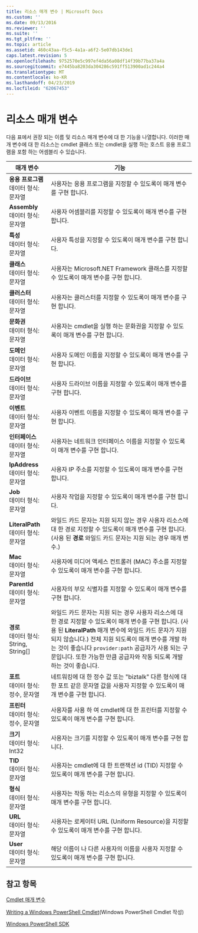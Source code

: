 ```yaml
---
title: 리소스 매개 변수 | Microsoft Docs
ms.custom: ''
ms.date: 09/13/2016
ms.reviewer: ''
ms.suite: ''
ms.tgt_pltfrm: ''
ms.topic: article
ms.assetid: 460c43aa-f5c5-4a1a-a6f2-5e07db143de1
caps.latest.revision: 5
ms.openlocfilehash: 9752570e5c997ef4da56a08df14f39b77ba37a4a
ms.sourcegitcommit: e7445ba8203da304286c591ff513900ad1c244a4
ms.translationtype: MT
ms.contentlocale: ko-KR
ms.lasthandoff: 04/23/2019
ms.locfileid: "62067453"
---
```

# <a name="resource-parameters"></a>리소스 매개 변수

다음 표에서 권장 되는 이름 및 리소스 매개 변수에 대 한 기능을 나열합니다. 이러한 매개 변수에 대 한 리소스는 cmdlet 클래스 또는 cmdlet을 실행 하는 호스트 응용 프로그램을 포함 하는 어셈블리 수 있습니다.

|매개 변수|기능|
|---|---|
|**응용 프로그램**<br>데이터 형식: 문자열|사용자는 응용 프로그램을 지정할 수 있도록이 매개 변수를 구현 합니다.|
|**Assembly**<br>데이터 형식: 문자열|사용자 어셈블리를 지정할 수 있도록이 매개 변수를 구현 합니다.|
|**특성**<br>데이터 형식: 문자열|사용자 특성을 지정할 수 있도록이 매개 변수를 구현 합니다.|
|**클래스**<br>데이터 형식: 문자열|사용자는 Microsoft.NET Framework 클래스를 지정할 수 있도록이 매개 변수를 구현 합니다.|
|**클러스터**<br>데이터 형식: 문자열|사용자는 클러스터를 지정할 수 있도록이 매개 변수를 구현 합니다.|
|**문화권**<br>데이터 형식: 문자열|사용자는 cmdlet을 실행 하는 문화권을 지정할 수 있도록이 매개 변수를 구현 합니다.|
|**도메인**<br>데이터 형식: 문자열|사용자 도메인 이름을 지정할 수 있도록이 매개 변수를 구현 합니다.|
|**드라이브**<br>데이터 형식: 문자열|사용자 드라이브 이름을 지정할 수 있도록이 매개 변수를 구현 합니다.|
|**이벤트**<br>데이터 형식: 문자열|사용자 이벤트 이름을 지정할 수 있도록이 매개 변수를 구현 합니다.|
|**인터페이스**<br>데이터 형식: 문자열|사용자는 네트워크 인터페이스 이름을 지정할 수 있도록이 매개 변수를 구현 합니다.|
|**IpAddress**<br>데이터 형식: 문자열|사용자 IP 주소를 지정할 수 있도록이 매개 변수를 구현 합니다.|
|**Job**<br>데이터 형식: 문자열|사용자 작업을 지정할 수 있도록이 매개 변수를 구현 합니다.|
|**LiteralPath**<br>데이터 형식: 문자열|와일드 카드 문자는 지원 되지 않는 경우 사용자 리소스에 대 한 경로 지정할 수 있도록이 매개 변수를 구현 합니다. (사용 된 **경로** 와일드 카드 문자는 지원 되는 경우 매개 변수.)|
|**Mac**<br>데이터 형식: 문자열|사용자에 미디어 액세스 컨트롤러 (MAC) 주소를 지정할 수 있도록이 매개 변수를 구현 합니다.|
|**ParentId**<br>데이터 형식: 문자열|사용자의 부모 식별자를 지정할 수 있도록이 매개 변수를 구현 합니다.|
|**경로**<br>데이터 형식: String, String[]|와일드 카드 문자는 지원 되는 경우 사용자 리소스에 대 한 경로 지정할 수 있도록이 매개 변수를 구현 합니다. (사용 된 **LiteralPath** 매개 변수에 와일드 카드 문자가 지원 되지 않습니다.) 전체 지원 되도록이 매개 변수를 개발 하는 것이 좋습니다 `provider:path` 공급자가 사용 되는 구문입니다. 또한 가능한 만큼 공급자와 작동 되도록 개발 하는 것이 좋습니다.|
|**포트**<br>데이터 형식: 정수, 문자열|네트워킹에 대 한 정수 값 또는 "biztalk" 다른 형식에 대 한 포트 같은 문자열 값을 사용자 지정할 수 있도록이 매개 변수를 구현 합니다.|
|**프린터**<br>데이터 형식: 정수, 문자열|사용자를 사용 하 여 cmdlet에 대 한 프린터를 지정할 수 있도록이 매개 변수를 구현 합니다.|
|**크기**<br>데이터 형식: Int32|사용자는 크기를 지정할 수 있도록이 매개 변수를 구현 합니다.|
|**TID**<br>데이터 형식: 문자열|사용자는 cmdlet에 대 한 트랜잭션 id (TID) 지정할 수 있도록이 매개 변수를 구현 합니다.|
|**형식**<br>데이터 형식: 문자열|사용자는 작동 하는 리소스의 유형을 지정할 수 있도록이 매개 변수를 구현 합니다.|
|**URL**<br>데이터 형식: 문자열|사용자는 로케이터 URL (Uniform Resource)을 지정할 수 있도록이 매개 변수를 구현 합니다.|
|**User**<br>데이터 형식: 문자열|해당 이름이 나 다른 사용자의 이름을 사용자 지정할 수 있도록이 매개 변수를 구현 합니다.|

## <a name="see-also"></a>참고 항목

[Cmdlet 매개 변수](./cmdlet-parameters.md)

[Writing a Windows PowerShell Cmdlet](./writing-a-windows-powershell-cmdlet.md)(Windows PowerShell Cmdlet 작성)

[Windows PowerShell SDK](../windows-powershell-reference.md)
